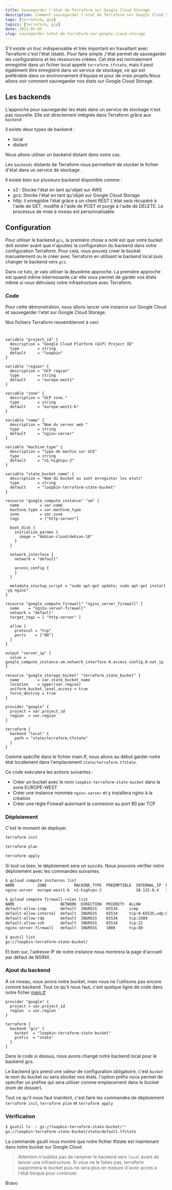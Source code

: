 ```yaml
---
title: Sauvegarder l'état de Terraform sur Google Cloud Storage
description: Comment sauvegarder l'état de Terraform sur Google Cloud Storage
tags: [terraform, gcp]
topics: [terraform, gcp]
date: 2021-05-05
slug: sauvegarder-letat-de-terraform-sur-google-cloud-storage
---
```


S'il existe un truc indispensable et très important en travaillant avec Terraform c'est l'état (state). Pour faire simple ,l'état permet de sauvegarder les configurations et les ressources créées. Cet état est normalement enregistré dans un fichier local appelé `terraform.tfstate`, mais il peut également être enregistré dans un service de stockage, ce qui est préférable dans un environnement d'équipe et pour de vrais projets.Nous allons voir comment sauvegarder nos états sur Google Cloud Storage.

## Les backends

L'approche pour sauvegarder les états dans un service de stockage n'est pas nouvelle. Elle est directement intégrée dans Terraform grâce aux `backend`

Il existe deux types de backend :

- local
- distant

Nous allons utiliser un backend distant dans notre cas.

Les `backends` distants de Terraform nous permettent de stocker le fichier d'état dans un service de stockage .

Il existe bien sur plusieurs backend disponible comme :

- s3 : Stocke l'état en tant qu'objet sur AWS
- gcs: Stocke l'état en tant qu'objet sur Google Cloud Storage
- http: il enregistre l'état grâce a un client REST L'état sera récupéré à l'aide de GET, modifié à l'aide de POST et purgé à l'aide de DELETE. Le processus de mise à niveau est personnalisable.

<action-button type="doc" text="Documentation" link="https://www.terraform.io/docs/language/settings/backends/index.html"></action-button>

## Configuration

Pour utiliser le backend `gcs`, la première chose a noté est que votre bucket doit exister avant que n'ajoutiez la configuration du backend dans votre configuration Terraform. Pour cela, vous pouvez creer le bucket manuellement ou le créer avec Terraform en utilisant le backend local puis changer le backend vers `gcs`.

Dans ce tuto, je vais utiliser la deuxième approche. La première approche est quand même interressante car elle vous permet de garder vos états même si vous détruisez votre infrastructure avec Terraform.

### Code

Pour cette démonstration, nous allons lancer une instance sur Google Cloud et sauvegarder l'etat sur Google Cloud Storage.

Nos fichiers Terraform ressembleront à ceci

<action-button type="github" text="Code sur Github" link="https://github.com/CorneilleEdi/terraform-state-google-cloud"></action-button>

#

```json[variable.tf]
variable "project_id" {
  description = "Google Cloud Platform (GCP) Project ID"
  type        = string
  default     = "loopbin"
}

variable "region" {
  description = "GCP region"
  type        = string
  default     = "europe-west1"
}

variable "zone" {
  description = "GCP zone."
  type        = string
  default     = "europe-west1-b"
}

variable "name" {
  description = "Nom du server web "
  type        = string
  default     = "nginx-server"
}

variable "machine_type" {
  description = "type de machie sur GCE"
  type        = string
  default     = "n1-highcpu-2"
}

variable "state_bucket_name" {
  description = "Nom du bucket ou sont enregister les etats"
  type        = string
  default     = "loopbin-terraform-state-bucket"
}
```

```json[compute.tf]
resource "google_compute_instance" "vm" {
  name         = var.name
  machine_type = var.machine_type
  zone         = var.zone
  tags         = ["http-server"]

  boot_disk {
    initialize_params {
      image = "debian-cloud/debian-10"
    }
  }

  network_interface {
    network = "default"

    access_config {
    }
  }

  metadata_startup_script = "sudo apt-get update; sudo apt-get install -yq nginx"
}

resource "google_compute_firewall" "nginx_server_firewall" {
  name    = "nginx-server-firewall"
  network = "default"
  target_tags = [ "http-server" ]

  allow {
    protocol = "tcp"
    ports    = ["80"]
  }
}

output "server_ip" {
  value = google_compute_instance.vm.network_interface.0.access_config.0.nat_ip
}
```

```json[storage.tf]
resource "google_storage_bucket" "terraform_state_bucket" {
  name        = var.state_bucket_name
  location    = upper(var.region)
  uniform_bucket_level_access = true
  force_destroy = true
}
```

```json[main.tf]
provider "google" {
  project = var.project_id
  region  = var.region
}

terraform {
  backend "local" {
    path = "state/terraform.tfstate"
  }
}
```

Comme spécifié dans le fichier main.tf, nous allons au début garder notre état localement dans l'emplacement `state/terraform.tfstate`.

Ce code exécutera les actions suivantes :

- Créer un bucket avec le nom `loopbin-terraform-state-bucket` dans la zone EUROPE-WEST
- Créer une instance nommée `nginx-server` et y installera nginx à la création
- Créer une règle Firewall autorisant la connexion au port 80 par TCP

### Déploiement

C'est le moment de deployer

```bash
terraform init
```

```bash
terraform plan
```

```bash
terraform apply
```

Si tout va bien, le déploiement sera un succès. Nous pouvons vérifier notre déploiement avec les commandes suivantes.

```bash
$ gcloud compute instances list
NAME          ZONE            MACHINE_TYPE  PREEMPTIBLE  INTERNAL_IP  EXTERNAL_IP    STATUS
nginx-server  europe-west1-b  n1-highcpu-2               10.132.0.4   35.195.174.19  RUNNING
```

```bash
$ gcloud compute firewall-rules list
NAME                    NETWORK  DIRECTION  PRIORITY  ALLOW                         DENY  DISABLED
default-allow-icmp      default  INGRESS    65534     icmp                                False
default-allow-internal  default  INGRESS    65534     tcp:0-65535,udp:0-65535,icmp        False
default-allow-rdp       default  INGRESS    65534     tcp:3389                            False
default-allow-ssh       default  INGRESS    65534     tcp:22                              False
nginx-server-firewall   default  INGRESS    1000      tcp:80                              False
```

```bash
$ gsutil list
gs://loopbin-terraform-state-bucket/
```

Et bien sur, l'adresse IP de notre instance nous montrera la page d'accueil par défaut de NGINX.

### Ajout du backend

À ce niveau, nous avons notre bucket, mais nous ne l'utilisons pas encore comme backend. Tout ce qu'il nous faut, c'est quelque ligne de code dans notre ficher [main.tf](http://main.tf/)

```json[main.tf]
provider "google" {
  project = var.project_id
  region  = var.region
}

terraform {
  backend "gcs" {
    bucket  = "loopbin-terraform-state-bucket"
    prefix  = "state"
  }
}
```

Dans le code si dessus, nous avons changé notre backend local pour le backend gcs.

Le backend gcs prend une valeur de configuration obligatoire, c'est `bucket` le nom du bucket ou sera stocker nos états. l'option préfix nous permet de spécifier un préfixe qui sera utiliser comme emplacement dans le bucket (nom de dossier).

Tout ce qu'il nous faut maintent, c'est faire les commandes de déploiement `terraform init`, `terraform plan` et `terraform apply`

### Vérification

```bash
$ gsutil ls -r gs://loopbin-terraform-state-bucket/**
gs://loopbin-terraform-state-bucket/state/default.tfstate
```

La commande gsutil nous montre que notre fichier tfstate est maintenant dans notre bucket sur Google Cloud

> Attention
> n'oubliez pas de ramener le backend vers `local` avant de lancer une infrastructure. Si vous ne le faites pas, terraform supprimera le bucket puis ne sera plus en mesure d'avoir accès à l'état bloqué pour continuer.

Bravo
